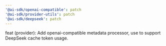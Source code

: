 ```yaml
---
'@ai-sdk/openai-compatible': patch
'@ai-sdk/provider-utils': patch
'@ai-sdk/deepseek': patch
---
```


feat (provider): Add openai-compatible metadata processor, use to support DeepSeek cache token usage.
